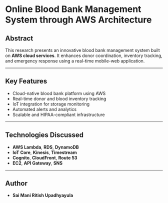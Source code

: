 # Online Blood Bank Management System through AWS Architecture

## Abstract
This research presents an innovative blood bank management system built on **AWS cloud services**. It enhances donor coordination, inventory tracking, and emergency response using a real-time mobile-web application.

---

## Key Features
- Cloud-native blood bank platform using AWS  
- Real-time donor and blood inventory tracking  
- IoT integration for storage monitoring  
- Automated alerts and analytics  
- Scalable and HIPAA-compliant infrastructure  

---

## Technologies Discussed
- **AWS Lambda**, **RDS**, **DynamoDB**  
- **IoT Core**, **Kinesis**, **Timestream**  
- **Cognito**, **CloudFront**, **Route 53**  
- **EC2**, **API Gateway**, **SNS**

---

## Author   
- **Sai Mani Ritish Upadhyayula**  
